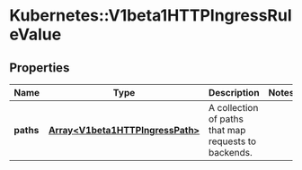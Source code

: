 # Kubernetes::V1beta1HTTPIngressRuleValue

## Properties
Name | Type | Description | Notes
------------ | ------------- | ------------- | -------------
**paths** | [**Array&lt;V1beta1HTTPIngressPath&gt;**](V1beta1HTTPIngressPath.md) | A collection of paths that map requests to backends. | 


